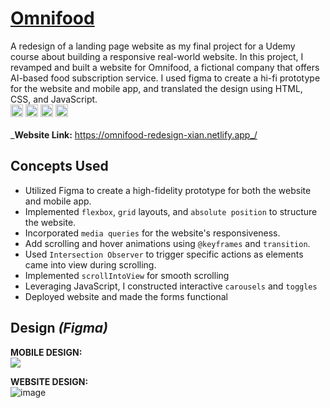 # <a href="https://omnifood-redesign-xian.netlify.app/" target="_blank">Omnifood</a>
A redesign of a landing page website as my final project for a Udemy course about building a responsive  real-world website. In this project, I revamped and built a website for Omnifood, a fictional company that offers AI-based food subscription service. I used figma to create a hi-fi prototype for the website and mobile app, and translated the design using HTML, CSS, and JavaScript. <br/>
<img src="https://user-images.githubusercontent.com/25181517/189715289-df3ee512-6eca-463f-a0f4-c10d94a06b2f.png" width="20px">  <img src="https://user-images.githubusercontent.com/25181517/192158954-f88b5814-d510-4564-b285-dff7d6400dad.png" width="20px"> <img src="https://user-images.githubusercontent.com/25181517/183898674-75a4a1b1-f960-4ea9-abcb-637170a00a75.png" width="20px">  <img src="https://user-images.githubusercontent.com/25181517/117447155-6a868a00-af3d-11eb-9cfe-245df15c9f3f.png" width="20px"><br/>
<br/>_**Website Link:**  https://omnifood-redesign-xian.netlify.app_/<br/>

## Concepts Used
- Utilized Figma to create a high-fidelity prototype for both the website and mobile app.
- Implemented `flexbox`, `grid` layouts, and `absolute position` to structure the website.
- Incorporated `media queries` for the website's responsiveness.
- Add scrolling and hover animations using `@keyframes` and `transition`.
- Used `Intersection Observer` to trigger specific actions as elements came into view during scrolling.
- Implemented `scrollIntoView` for smooth scrolling
- Leveraging JavaScript, I constructed interactive `carousels` and `toggles`
- Deployed website and made the forms functional

## Design _(Figma)_
**MOBILE DESIGN:<br/>**
<img src="https://github.com/xialuna/omnifood-redesign/assets/115876263/787fe491-1a7a-4d80-ac66-d37bb0c4079f" style="max-width:90%;"/>

**WEBSITE DESIGN:<br/>**
![image](https://github.com/xialuna/omnifood-redesign/assets/115876263/f8924b33-2747-4ca9-a47f-2b03fe0ef75f)

